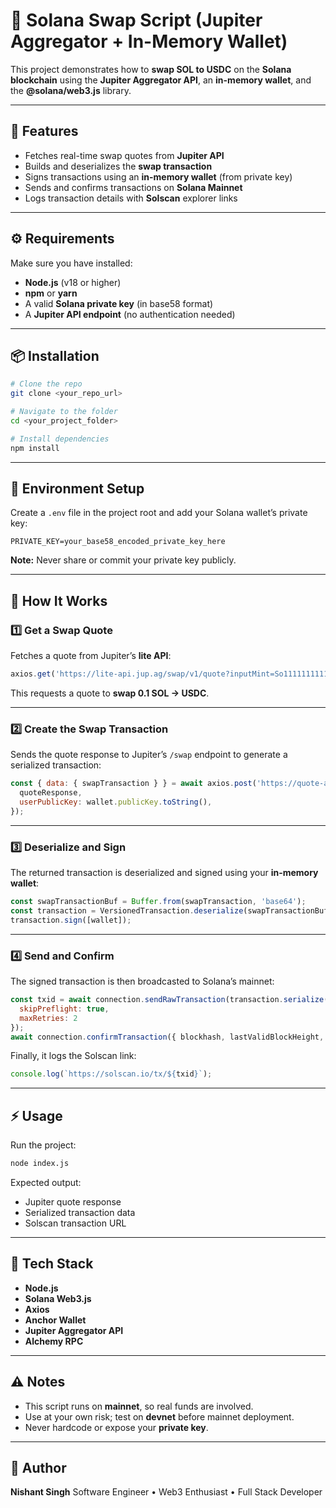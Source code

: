 # 💱 Solana Swap Script (Jupiter Aggregator + In-Memory Wallet)

This project demonstrates how to **swap SOL to USDC** on the **Solana blockchain** using the **Jupiter Aggregator API**, an **in-memory wallet**, and the **@solana/web3.js** library.

---

## 🚀 Features

* Fetches real-time swap quotes from **Jupiter API**
* Builds and deserializes the **swap transaction**
* Signs transactions using an **in-memory wallet** (from private key)
* Sends and confirms transactions on **Solana Mainnet**
* Logs transaction details with **Solscan** explorer links

---

## ⚙️ Requirements

Make sure you have installed:

* **Node.js** (v18 or higher)
* **npm** or **yarn**
* A valid **Solana private key** (in base58 format)
* A **Jupiter API endpoint** (no authentication needed)

---

## 📦 Installation

```bash
# Clone the repo
git clone <your_repo_url>

# Navigate to the folder
cd <your_project_folder>

# Install dependencies
npm install
```

---

## 🔐 Environment Setup

Create a `.env` file in the project root and add your Solana wallet’s private key:

```env
PRIVATE_KEY=your_base58_encoded_private_key_here
```

**Note:** Never share or commit your private key publicly.

---

## 🧠 How It Works

### 1️⃣ Get a Swap Quote

Fetches a quote from Jupiter’s **lite API**:

```js
axios.get('https://lite-api.jup.ag/swap/v1/quote?inputMint=So11111111111111111111111111111111111111112&outputMint=EPjFWdd5AufqSSqeM2qN1xzybapC8G4wEGGkZwyTDt1v&amount=100000000&slippageBps=50&restrictIntermediateTokens=true');
```

This requests a quote to **swap 0.1 SOL → USDC**.

---

### 2️⃣ Create the Swap Transaction

Sends the quote response to Jupiter’s `/swap` endpoint to generate a serialized transaction:

```js
const { data: { swapTransaction } } = await axios.post('https://quote-api.jup.ag/v6/swap', {
  quoteResponse,
  userPublicKey: wallet.publicKey.toString(),
});
```

---

### 3️⃣ Deserialize and Sign

The returned transaction is deserialized and signed using your **in-memory wallet**:

```js
const swapTransactionBuf = Buffer.from(swapTransaction, 'base64');
const transaction = VersionedTransaction.deserialize(swapTransactionBuf);
transaction.sign([wallet]);
```

---

### 4️⃣ Send and Confirm

The signed transaction is then broadcasted to Solana’s mainnet:

```js
const txid = await connection.sendRawTransaction(transaction.serialize(), {
  skipPreflight: true,
  maxRetries: 2
});
await connection.confirmTransaction({ blockhash, lastValidBlockHeight, signature: txid });
```

Finally, it logs the Solscan link:

```js
console.log(`https://solscan.io/tx/${txid}`);
```

---

## ⚡ Usage

Run the project:

```bash
node index.js
```

Expected output:

* Jupiter quote response
* Serialized transaction data
* Solscan transaction URL

---

## 🧩 Tech Stack

* **Node.js**
* **Solana Web3.js**
* **Axios**
* **Anchor Wallet**
* **Jupiter Aggregator API**
* **Alchemy RPC**

---

## ⚠️ Notes

* This script runs on **mainnet**, so real funds are involved.
* Use at your own risk; test on **devnet** before mainnet deployment.
* Never hardcode or expose your **private key**.

---

## 🧠 Author

**Nishant Singh**
Software Engineer • Web3 Enthusiast • Full Stack Developer
